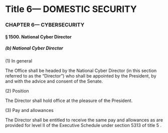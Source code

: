 
# Title 6— DOMESTIC SECURITY
### CHAPTER 6— CYBERSECURITY
#### § 1500. National Cyber Director
##### (b) National Cyber Director

(1) In general

The Office shall be headed by the National Cyber Director (in this section referred to as the “Director”) who shall be appointed by the President, by and with the advice and consent of the Senate.

(2) Position

The Director shall hold office at the pleasure of the President.

(3) Pay and allowances

The Director shall be entitled to receive the same pay and allowances as are provided for level II of the Executive Schedule under section 5313 of title 5 .
